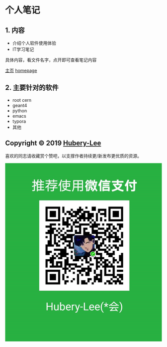 # 个人笔记

## 1.​ 内容
- 介绍个人软件使用体验
- IT学习笔记

具体内容，看文件名字，点开即可查看笔记内容

[主页](https://github.com/Hubery-Lee/Notes) [homepage](https://github.com/Hubery-Lee/Notes) 

## 2. 主要针对的软件
- root cern
- geant4
- python
- emacs
- typora
- 其他

## Copyright :copyright: 2019 [Hubery-Lee](https://github.com/Hubery-Lee/Notes)



喜欢的同志请收藏赏个赞吧，以支撑作者持续更/新发布更优质的资源。

![](./images/wechat_pay.jpg)